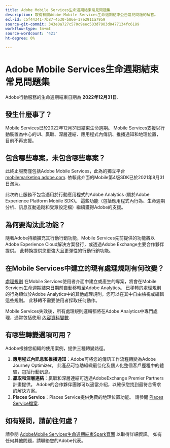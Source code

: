 ```yaml
---
title: Adobe Mobile Services生命週期結束常見問題集
description: 取得有關Adobe Mobile Services生命週期結束公告常見問題的解答。
exl-id: c5f44341-7b87-4530-b86e-17e2911a7959
source-git-commit: 343e0a727c570c9eec503d7903d0477134fc6189
workflow-type: tm+mt
source-wordcount: '421'
ht-degree: 0%

---
```


# Adobe Mobile Services生命週期結束常見問題集

Adobe行動服務的生命週期結束日期為 **2022年12月31日**.

## 發生什麼事了？

Mobile Services已於2022年12月31日結束生命週期。 Mobile Services支援以行動裝置為中心的UI、贏取、深層連結、應用程式內傳訊、推播通知和地理位置，目前不再支援。

## 包含哪些專案，未包含哪些專案？

此終止服務僅包括Adobe Mobile Services，此為的獨立平台 [mobilemarketing.adobe.com](https://mobilemarketing.adobe.com). 依賴此介面的Mobile第4版SDK已於2021年8月31日淘汰。

此次終止服務不包含適用於行動應用程式的Adobe Analytics (屬於Adobe Experience Platform Mobile SDK)。 這些功能（包括應用程式內行為、生命週期分析、訊息互動追蹤和受眾設定檔）繼續獲得Adobe的支援。

## 為何要淘汰此功能？

隨著Adobe持續擴充其行動行銷功能，Mobile Services先前提供的功能將以Adobe Experience Cloud解決方案發行，或透過Adobe Exchange主要合作夥伴提供。 此轉換提供您更強大且更彈性的行動行銷功能。

## 在Mobile Services中建立的現有處理規則有何改變？

[處理規則](https://experienceleague.adobe.com/docs/analytics/admin/admin-tools/processing-rules/processing-rules.html) 在Mobile Services使用者介面中建立或產生的專案，將會在Mobile Services生命週期結束日期前自動移轉至Adobe Analytics。 已移轉的處理規則的行為類似於Adobe Analytics中的其他處理規則，您可以在其中自由檢視或編輯這些規則。 此移轉不需要使用者採取任何動作。

Mobile Services失效後，所有處理規則邏輯都將在Adobe Analytics中專門處理，通常包括使用 [內容資料變數](https://experienceleague.adobe.com/docs/analytics/implementation/vars/page-vars/contextdata.html).

## 有哪些轉變選項可用？

Adobe根據您組織的使用案例，提供三種轉變路徑。

1. **應用程式內訊息和推播通知**：Adobe可將您的傳訊工作流程轉變為Adobe Journey Optimizer。 此產品可協助組織最佳化及個人化整個客戶歷程中的體驗，包括行動訊息。
1. **贏取和深層連結**：贏取和深層連結可透過AdobeExchange Premier Partners計畫提供。 Adobe的合作夥伴團隊可以適當介紹，以確保您找到最符合需求的解決方案。
1. **Places Service**：Places Service提供免費的地理位置功能。 請參閱 [Places Service檔案](https://experienceleague.adobe.com/docs/places/using/home.html).

## 如有疑問，請前往何處？

請參閱 [AdobeMobile Services生命週期結束Spark頁面](https://spark.adobe.com/page/C6D30y09zaRpD/) 以取得詳細資訊。 如有任何其他問題，請聯絡您的Adobe代表。
